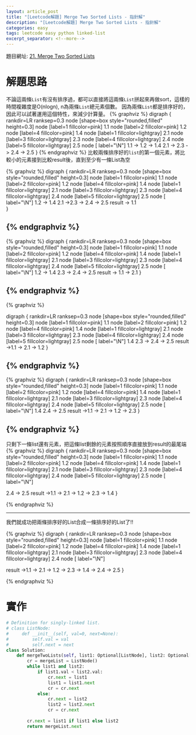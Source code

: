 ```yaml
---
layout: article_post
title: "[Leetcode解題] Merge Two Sorted Lists - 指針解"
description: "[Leetcode解題] Merge Two Sorted Lists - 指針解"
categories: easy
tags: leetcode easy python linked-list
excerpt_separator: <!--more-->
---
```


<!--more-->

題目網址: [21. Merge Two Sorted Lists](https://leetcode.com/problems/merge-two-sorted-lists/description/)

# 解題思路
不論這兩條`List`有沒有排序過，都可以直接將這兩條`List`拼起來再做sort，這樣的時間複雜度是O(nlogn), n為兩條`List`總元素個數。
因為兩條`List`都是排序好的，因此可以試著運用這個特性，來減少計算量。
{% graphviz %}
digraph {
rankdir=LR
ranksep=0.3
node [shape=box style="rounded,filled" height=0.3]
node [label=1 fillcolor=pink] 1.1
node [label=2 fillcolor=pink] 1.2
node [label=4 fillcolor=pink] 1.4
node [label=1 fillcolor=lightgray] 2.1
node [label=3 fillcolor=lightgray] 2.3
node [label=4 fillcolor=lightgray] 2.4
node [label=5 fillcolor=lightgray] 2.5
node [ label="\N"]
1.1 -> 1.2 -> 1.4
2.1 -> 2.3 -> 2.4 -> 2.5
}
{% endgraphviz %}
比較兩條排序好的`list`的第一個元素，將比較小的元素接到比較result後，直到至少有一條List為空

{% graphviz %}
digraph {
rankdir=LR
ranksep=0.3
node [shape=box style="rounded,filled" height=0.3]
node [label=1 fillcolor=pink] 1.1
node [label=2 fillcolor=pink] 1.2
node [label=4 fillcolor=pink] 1.4
node [label=1 fillcolor=lightgray] 2.1
node [label=3 fillcolor=lightgray] 2.3
node [label=4 fillcolor=lightgray] 2.4
node [label=5 fillcolor=lightgray] 2.5
node [ label="\N"]
1.2 -> 1.4
2.1 ->2.3 -> 2.4 -> 2.5
result -> 1.1  
}

{% endgraphviz %}
---

{% graphviz %}
digraph {
rankdir=LR
ranksep=0.3
node [shape=box style="rounded,filled" height=0.3]
node [label=1 fillcolor=pink] 1.1
node [label=2 fillcolor=pink] 1.2
node [label=4 fillcolor=pink] 1.4
node [label=1 fillcolor=lightgray] 2.1
node [label=3 fillcolor=lightgray] 2.3
node [label=4 fillcolor=lightgray] 2.4
node [label=5 fillcolor=lightgray] 2.5
node [ label="\N"]
1.2 -> 1.4
2.3 -> 2.4 -> 2.5
result -> 1.1 -> 2.1
}

{% endgraphviz %}
---

{% graphviz %}

digraph {
rankdir=LR
ranksep=0.3
node [shape=box style="rounded,filled" height=0.3]
node [label=1 fillcolor=pink] 1.1
node [label=2 fillcolor=pink] 1.2
node [label=4 fillcolor=pink] 1.4
node [label=1 fillcolor=lightgray] 2.1
node [label=3 fillcolor=lightgray] 2.3
node [label=4 fillcolor=lightgray] 2.4
node [label=5 fillcolor=lightgray] 2.5
node [ label="\N"]
1.4
2.3 -> 2.4 -> 2.5
result ->1.1 -> 2.1 -> 1.2
}

{% endgraphviz %}
---
{% graphviz %}
digraph {
rankdir=LR
ranksep=0.3
node [shape=box style="rounded,filled" height=0.3]
node [label=1 fillcolor=pink] 1.1
node [label=2 fillcolor=pink] 1.2
node [label=4 fillcolor=pink] 1.4
node [label=1 fillcolor=lightgray] 2.1
node [label=3 fillcolor=lightgray] 2.3
node [label=4 fillcolor=lightgray] 2.4
node [label=5 fillcolor=lightgray] 2.5
node [ label="\N"]
1.4
2.4 -> 2.5
result ->1.1 -> 2.1 -> 1.2 -> 2.3
}

{% endgraphviz %}
---
只剩下一條list還有元素，把這條list剩餘的元素按照順序直接放到result的最尾端
{% graphviz %}
digraph {
rankdir=LR
ranksep=0.3
node [shape=box style="rounded,filled" height=0.3]
node [label=1 fillcolor=pink] 1.1
node [label=2 fillcolor=pink] 1.2
node [label=4 fillcolor=pink] 1.4
node [label=1 fillcolor=lightgray] 2.1
node [label=3 fillcolor=lightgray] 2.3
node [label=4 fillcolor=lightgray] 2.4
node [label=5 fillcolor=lightgray] 2.5
node [ label="\N"]

2.4 -> 2.5
result ->1.1 -> 2.1 -> 1.2 -> 2.3 -> 1.4
}

{% endgraphviz %}

---
我們就成功把兩條排序好的List合成一條排序好的List了!!

{% graphviz %}
digraph {
rankdir=LR
ranksep=0.3
node [shape=box style="rounded,filled" height=0.3]
node [label=1 fillcolor=pink] 1.1
node [label=2 fillcolor=pink] 1.2
node [label=4 fillcolor=pink] 1.4
node [label=1 fillcolor=lightgray] 2.1
node [label=3 fillcolor=lightgray] 2.3
node [label=4 fillcolor=lightgray] 2.4
node [ label="\N"]

result ->1.1 -> 2.1 -> 1.2 -> 2.3 -> 1.4 -> 2.4 -> 2.5
}

{% endgraphviz %}

# 實作
```python
# Definition for singly-linked list.
# class ListNode:
#     def __init__(self, val=0, next=None):
#         self.val = val
#         self.next = next
class Solution:
    def mergeTwoLists(self, list1: Optional[ListNode], list2: Optional[ListNode]) -> Optional[ListNode]:
        cr = mergeList = ListNode()
        while list1 and list2:
            if list1.val < list2.val:
                cr.next = list1
                list1 = list1.next
                cr = cr.next
            else:
                cr.next = list2
                list2 = list2.next
                cr = cr.next
        
        cr.next = list1 if list1 else list2
        return mergeList.next
```
